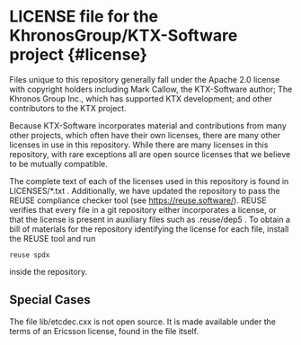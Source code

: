 LICENSE file for the KhronosGroup/KTX-Software project    {#license}
======================================================

Files unique to this repository generally fall under the Apache 2.0 license
with copyright holders including Mark Callow, the KTX-Software author; The
Khronos Group Inc., which has supported KTX development; and other
contributors to the KTX project.

Because KTX-Software incorporates material and contributions from many other
projects, which often have their own licenses, there are many other licenses
in use in this repository. While there are many licenses in this repository,
with rare exceptions all are open source licenses that we believe to be
mutually compatible.

The complete text of each of the licenses used in this repository is found
in LICENSES/*.txt . Additionally, we have updated the repository to pass the
REUSE compliance checker tool (see https://reuse.software/). REUSE verifies
that every file in a git repository either incorporates a license, or that
the license is present in auxiliary files such as .reuse/dep5 . To obtain a
bill of materials for the repository identifying the license for each file,
install the REUSE tool and run

    reuse spdx

inside the repository.

## Special Cases

The file lib/etcdec.cxx is not open source. It is made available under the
terms of an Ericsson license, found in the file itself.
